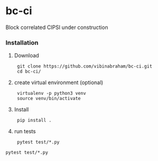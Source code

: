 # bc-ci
Block correlated CIPSI under construction

### Installation
1. Download
    
        git clone https://github.com/vibinabraham/bc-ci.git
        cd bc-ci/

2. create virtual environment (optional)
         
        virtualenv -p python3 venv
        source venv/bin/activate

3. Install

        pip install .

4. run tests
    
        pytest test/*.py
```
pytest test/*.py
```

